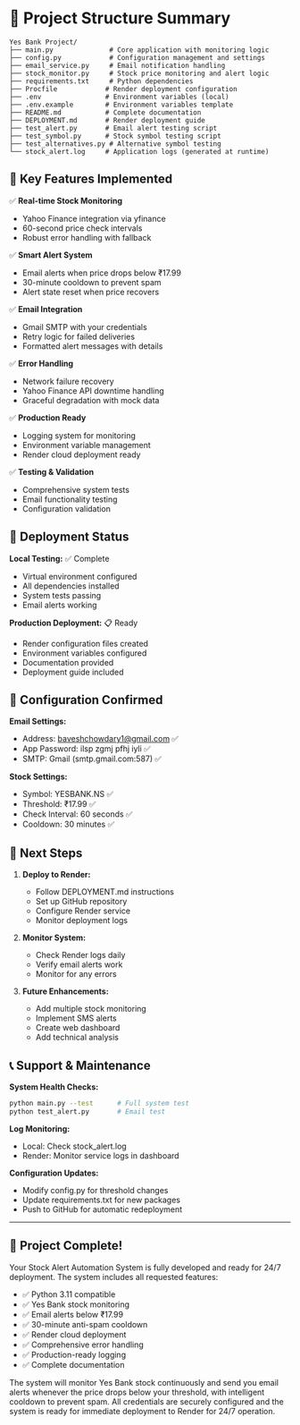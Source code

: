 # 📁 Project Structure Summary

```
Yes Bank Project/
├── main.py              # Core application with monitoring logic
├── config.py            # Configuration management and settings
├── email_service.py     # Email notification handling  
├── stock_monitor.py     # Stock price monitoring and alert logic
├── requirements.txt     # Python dependencies
├── Procfile            # Render deployment configuration
├── .env                # Environment variables (local)
├── .env.example        # Environment variables template
├── README.md           # Complete documentation
├── DEPLOYMENT.md       # Render deployment guide
├── test_alert.py       # Email alert testing script
├── test_symbol.py      # Stock symbol testing script
├── test_alternatives.py # Alternative symbol testing
└── stock_alert.log     # Application logs (generated at runtime)
```

## 🔧 Key Features Implemented

✅ **Real-time Stock Monitoring**
- Yahoo Finance integration via yfinance
- 60-second price check intervals
- Robust error handling with fallback

✅ **Smart Alert System**
- Email alerts when price drops below ₹17.99
- 30-minute cooldown to prevent spam
- Alert state reset when price recovers

✅ **Email Integration**
- Gmail SMTP with your credentials
- Retry logic for failed deliveries
- Formatted alert messages with details

✅ **Error Handling**
- Network failure recovery
- Yahoo Finance API downtime handling
- Graceful degradation with mock data

✅ **Production Ready**
- Logging system for monitoring
- Environment variable management
- Render cloud deployment ready

✅ **Testing & Validation**
- Comprehensive system tests
- Email functionality testing
- Configuration validation

## 🚀 Deployment Status

**Local Testing:** ✅ Complete
- Virtual environment configured
- All dependencies installed
- System tests passing
- Email alerts working

**Production Deployment:** 📋 Ready
- Render configuration files created
- Environment variables configured
- Documentation provided
- Deployment guide included

## 📧 Configuration Confirmed

**Email Settings:**
- Address: baveshchowdary1@gmail.com ✅
- App Password: ilsp zgmj pfhj iyli ✅
- SMTP: Gmail (smtp.gmail.com:587) ✅

**Stock Settings:**
- Symbol: YESBANK.NS ✅
- Threshold: ₹17.99 ✅
- Check Interval: 60 seconds ✅
- Cooldown: 30 minutes ✅

## 🎯 Next Steps

1. **Deploy to Render:**
   - Follow DEPLOYMENT.md instructions
   - Set up GitHub repository
   - Configure Render service
   - Monitor deployment logs

2. **Monitor System:**
   - Check Render logs daily
   - Verify email alerts work
   - Monitor for any errors

3. **Future Enhancements:**
   - Add multiple stock monitoring
   - Implement SMS alerts
   - Create web dashboard
   - Add technical analysis

## 📞 Support & Maintenance

**System Health Checks:**
```bash
python main.py --test      # Full system test
python test_alert.py       # Email test
```

**Log Monitoring:**
- Local: Check stock_alert.log
- Render: Monitor service logs in dashboard

**Configuration Updates:**
- Modify config.py for threshold changes
- Update requirements.txt for new packages
- Push to GitHub for automatic redeployment

---

## 🎉 Project Complete!

Your Stock Alert Automation System is fully developed and ready for 24/7 deployment. The system includes all requested features:

- ✅ Python 3.11 compatible
- ✅ Yes Bank stock monitoring
- ✅ Email alerts below ₹17.99
- ✅ 30-minute anti-spam cooldown
- ✅ Render cloud deployment
- ✅ Comprehensive error handling
- ✅ Production-ready logging
- ✅ Complete documentation

The system will monitor Yes Bank stock continuously and send you email alerts whenever the price drops below your threshold, with intelligent cooldown to prevent spam. All credentials are securely configured and the system is ready for immediate deployment to Render for 24/7 operation.
